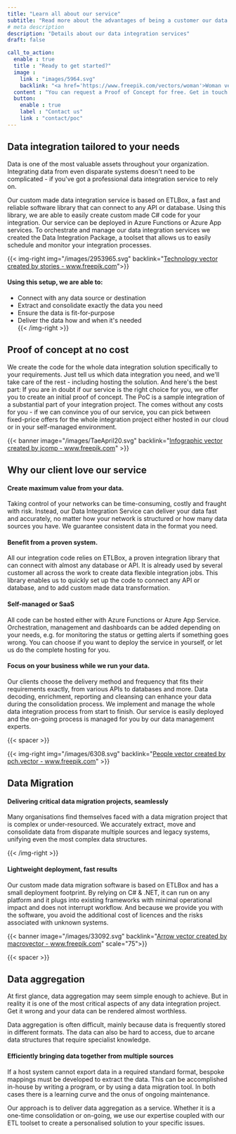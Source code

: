 ```yaml
---
title: "Learn all about our service"
subtitle: "Read more about the advantages of being a customer our data integration services."
# meta description
description: "Details about our data integration services"
draft: false

call_to_action:
  enable : true
  title : "Ready to get started?"
  image : 
    link : "images/5964.svg"
    backlink: "<a href='https://www.freepik.com/vectors/woman'>Woman vector created by pch.vector - www.freepik.com</a>"
  content : "You can request a Proof of Concept for free. Get in touch with you and we are happy to discuss the next steps with you."
  button:
    enable : true
    label : "Contact us"
    link : "contact/poc"
---
```


## Data integration tailored to your needs

Data is one of the most valuable assets throughout your organization. Integrating data from even disparate systems doesn't need to be complicated - if you've got a professional data integration service to rely on. 

Our custom made data integration service is based on ETLBox, a fast and reliable software library that can connect to any API or database. Using this library, we are able to easily create custom made C# code for your integration. Our service can be deployed in Azure Functions or Azure App services. To orchestrate and manage our data integration services we created the Data Integration Package, a toolset that allows us to easily schedule and monitor your integration processes. 

{{< img-right img="/images/2953965.svg" backlink="<a href='https://www.freepik.com/vectors/technology'>Technology vector created by stories - www.freepik.com</a>">}}
#### Using this setup, we are able to:

- Connect with any data source or destination
- Extract and consolidate exactly the data you need
- Ensure the data is fit-for-purpose
- Deliver the data how and when it's needed  
{{< /img-right >}}

## Proof of concept at no cost

We create the code for the whole data integration solution specifically to your requirements. Just tell us which data integration you need, and we'll take care of the rest - including hosting the solution. And here's the best part: If you are in doubt if our service is the right choice for you, we offer you to create an initial proof of concept. The PoC is a sample integration of a substantial part of your integration project. The comes without any costs for you - if we can convince you of our service, you can pick between fixed-price offers for the whole integration project either hosted in our cloud or in your self-managed environment.

{{< banner image="/images/TaeApril20.svg" backlink="<a href='https://www.freepik.com/vectors/infographic'>Infographic vector created by jcomp - www.freepik.com</a>" >}}

## Why our client love our service

#### Create maximum value from your data.

Taking control of your networks can be time-consuming, costly and fraught with risk. Instead, our Data Integration Service can deliver your data fast and accurately, no matter how your network is structured or how many data sources you have. We guarantee consistent data in the format you need.

#### Benefit from a proven system.

All our integration code relies on ETLBox, a proven integration library that can connect with almost any database or API. It is already used by several customer all across the work to create data flexible integration jobs. This library enables us to quickly set up the code to connect any API or database, and to add custom made data transformation. 

#### Self-managed or SaaS

All code can be hosted either with Azure Functions or Azure App Service. Orchestration, management and dashboards can be added depending on your needs, e.g. for monitoring the status or getting alerts if something goes wrong. You can choose if you want to deploy the service in yourself, or let us do the complete hosting for you.

#### Focus on your business while we run your data.

Our clients choose the delivery method and frequency that fits their requirements exactly, from various APIs to databases and more.  Data decoding, enrichment, reporting and cleansing can enhance your data during the consolidation process. We implement and manage the whole data integration process from start to finish. Our service is easily deployed and the on-going process is managed for you by our data management experts.


{{< spacer >}}

{{< img-right img="/images/6308.svg" backlink="<a href='https://www.freepik.com/vectors/people'>People vector created by pch.vector - www.freepik.com</a>" >}}
## Data Migration
    
#### Delivering critical data migration projects, seamlessly

Many organisations find themselves faced with a data migration project that is complex or under-resourced. We accurately extract, move and consolidate data from disparate multiple sources and legacy systems, unifying even the most complex data structures.

{{< /img-right >}}

#### Lightweight deployment, fast results

Our custom made data migration software is based on ETLBox and has a small deployment footprint. By relying on C# & .NET, it can run on any platform and it plugs into existing frameworks with minimal operational impact and does not interrupt workflow. And because we provide you with the software, you avoid the additional cost of licences and the risks associated with unknown systems.


{{< banner image="/images/33092.svg" backlink="<a href='https://www.freepik.com/vectors/arrow'>Arrow vector created by macrovector - www.freepik.com</a>" scale="75">}}

{{< spacer >}}

## Data aggregation

At first glance, data aggregation may seem simple enough to achieve. But in reality it is one of the most critical aspects of any data integration project. Get it wrong and your data can be rendered almost worthless.

Data aggregation is often difficult, mainly because data is frequently stored in different formats. The data can also be hard to access, due to arcane data structures that require specialist knowledge.

#### Efficiently bringing data together from multiple sources

If a host system cannot export data in a required standard format, bespoke mappings must be developed to extract the data. This can be accomplished in-house by writing a program, or by using a data migration tool. In both cases there is a learning curve and the onus of ongoing maintenance.

Our approach is to deliver data aggregation as a service. Whether it is a one-time consolidation or on-going, we use our expertise coupled with our ETL toolset to create a personalised solution to your specific issues.